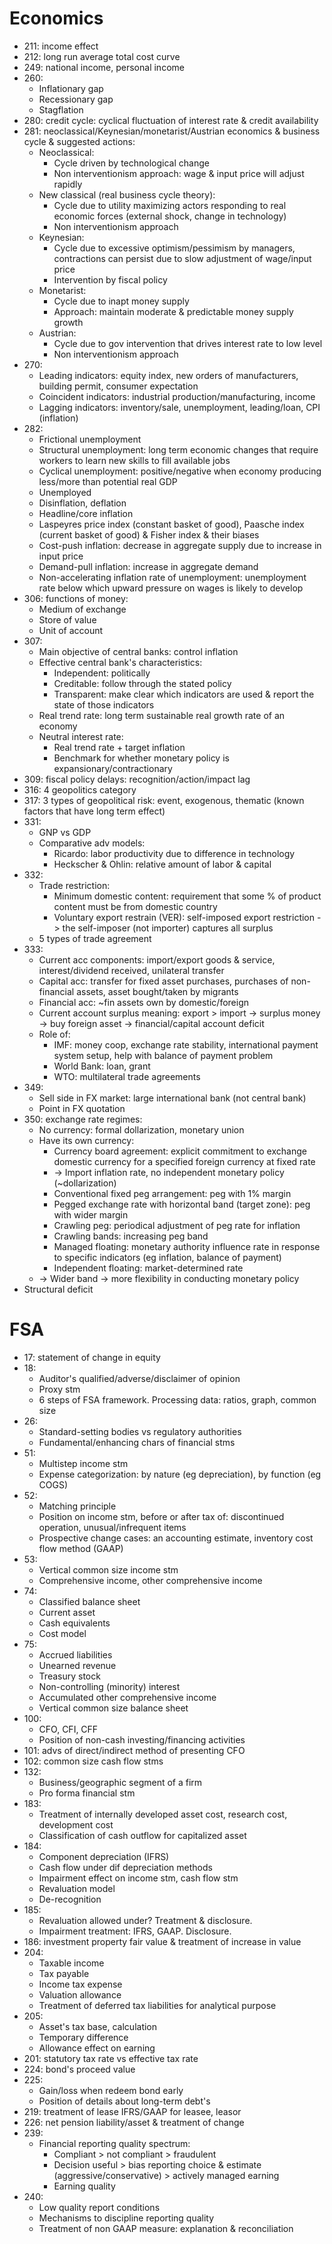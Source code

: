 # Economics
- 211: income effect
- 212: long run average total cost curve
- 249: national income, personal income
- 260:
  - Inflationary gap
  - Recessionary gap
  - Stagflation
- 280: credit cycle: cyclical fluctuation of interest rate & credit availability
- 281: neoclassical/Keynesian/monetarist/Austrian economics & business cycle & suggested actions:
  - Neoclassical:
    - Cycle driven by technological change
    - Non interventionism approach: wage & input price will adjust rapidly
  - New classical (real business cycle theory):
    - Cycle due to utility maximizing actors responding to real economic forces (external shock, change in technology)
    - Non interventionism approach
  - Keynesian: 
    - Cycle due to excessive optimism/pessimism by managers, contractions can persist due to slow adjustment of wage/input price
    - Intervention by fiscal policy
  - Monetarist:
    - Cycle due to inapt money supply
    - Approach: maintain moderate & predictable money supply growth
  - Austrian:
    - Cycle due to gov intervention that drives interest rate to low level
    - Non interventionism approach
- 270:
  - Leading indicators: equity index, new orders of manufacturers, building permit, consumer expectation
  - Coincident indicators: industrial production/manufacturing, income
  - Lagging indicators: inventory/sale, unemployment, leading/loan, CPI (inflation)
- 282:
  - Frictional unemployment
  - Structural unemployment: long term economic changes that require workers to learn new skills to fill available jobs
  - Cyclical unemployment: positive/negative when economy producing less/more than potential real GDP
  - Unemployed
  - Disinflation, deflation
  - Headline/core inflation
  - Laspeyres price index (constant basket of good), Paasche index (current basket of good) & Fisher index & their biases
  - Cost-push inflation: decrease in aggregate supply due to increase in input price
  - Demand-pull inflation: increase in aggregate demand
  - Non-accelerating inflation rate of unemployment: unemployment rate below which upward pressure on wages is likely to develop
- 306: functions of money:
  - Medium of exchange
  - Store of value
  - Unit of account
- 307:
  - Main objective of central banks: control inflation
  - Effective central bank's characteristics:
    - Independent: politically
    - Creditable: follow through the stated policy
    - Transparent: make clear which indicators are used & report the state of those indicators
  - Real trend rate: long term sustainable real growth rate of an economy
  - Neutral interest rate:
    - Real trend rate + target inflation
    - Benchmark for whether monetary policy is expansionary/contractionary
- 309: fiscal policy delays: recognition/action/impact lag
- 316: 4 geopolitics category
- 317: 3 types of geopolitical risk: event, exogenous, thematic (known factors that have long term effect)
- 331:
  - GNP vs GDP
  - Comparative adv models:
    - Ricardo: labor productivity due to difference in technology
    - Heckscher & Ohlin: relative amount of labor & capital
- 332:
  - Trade restriction:
    - Minimum domestic content: requirement that some % of product content must be from domestic country
    - Voluntary export restrain (VER): self-imposed export restriction -> the self-imposer (not importer) captures all surplus
  - 5 types of trade agreement
- 333:
  - Current acc components: import/export goods & service, interest/dividend received, unilateral transfer
  - Capital acc: transfer for fixed asset purchases, purchases of non-financial assets, asset bought/taken by migrants
  - Financial acc: ~fin assets own by domestic/foreign
  - Current account surplus meaning: export > import -> surplus money -> buy foreign asset -> financial/capital account deficit
  - Role of:
    - IMF: money coop, exchange rate stability, international payment system setup, help with balance of payment problem
    - World Bank: loan, grant
    - WTO: multilateral trade agreements
- 349:
  - Sell side in FX market: large international bank (not central bank)
  - Point in FX quotation
- 350: exchange rate regimes:
  - No currency: formal dollarization, monetary union
  - Have its own currency:
    - Currency board agreement: explicit commitment to exchange domestic currency for a specified foreign currency at fixed rate
    - -> Import inflation rate, no independent monetary policy (~dollarization)
    - Conventional fixed peg arrangement: peg with 1% margin
    - Pegged exchange rate with horizontal band (target zone): peg with wider margin
    - Crawling peg: periodical adjustment of peg rate for inflation
    - Crawling bands: increasing peg band
    - Managed floating: monetary authority influence rate in response to specific indicators (eg inflation, balance of payment)
    - Independent floating: market-determined rate
  - -> Wider band -> more flexibility in conducting monetary policy
- Structural deficit

# FSA
- 17: statement of change in equity
- 18:
  - Auditor's qualified/adverse/disclaimer of opinion
  - Proxy stm
  - 6 steps of FSA framework. Processing data: ratios, graph, common size
- 26:
  - Standard-setting bodies vs regulatory authorities
  - Fundamental/enhancing chars of financial stms
- 51:
  - Multistep income stm
  - Expense categorization: by nature (eg depreciation), by function (eg COGS)
- 52:
  - Matching principle
  - Position on income stm, before or after tax of: discontinued operation, unusual/infrequent items
  - Prospective change cases: an accounting estimate, inventory cost flow method (GAAP)
- 53:
  - Vertical common size income stm
  - Comprehensive income, other comprehensive income
- 74:
  - Classified balance sheet
  - Current asset
  - Cash equivalents
  - Cost model
- 75:
  - Accrued liabilities
  - Unearned revenue
  - Treasury stock
  - Non-controlling (minority) interest
  - Accumulated other comprehensive income
  - Vertical common size balance sheet
- 100:
  - CFO, CFI, CFF
  - Position of non-cash investing/financing activities
- 101: advs of direct/indirect method of presenting CFO
- 102: common size cash flow stms
- 132:
  - Business/geographic segment of a firm
  - Pro forma financial stm
- 183:
  - Treatment of internally developed asset cost, research cost, development cost
  - Classification of cash outflow for capitalized asset
- 184:
  - Component depreciation (IFRS)
  - Cash flow under dif depreciation methods
  - Impairment effect on income stm, cash flow stm
  - Revaluation model
  - De-recognition
- 185:
  - Revaluation allowed under? Treatment & disclosure.
  - Impairment treatment: IFRS, GAAP. Disclosure.
- 186: investment property fair value & treatment of increase in value
- 204:
  - Taxable income
  - Tax payable
  - Income tax expense
  - Valuation allowance
  - Treatment of deferred tax liabilities for analytical purpose
- 205:
  - Asset's tax base, calculation
  - Temporary difference
  - Allowance effect on earning
- 201: statutory tax rate vs effective tax rate
- 224: bond's proceed value
- 225:
  - Gain/loss when redeem bond early
  - Position of details about long-term debt's
- 219: treatment of lease IFRS/GAAP for leasee, leasor
- 226: net pension liability/asset & treatment of change
- 239:
  - Financial reporting quality spectrum:
    - Compliant > not compliant > fraudulent
    - Decision useful > bias reporting choice & estimate (aggressive/conservative) > actively managed earning
    - Earning quality
- 240:
  - Low quality report conditions
  - Mechanisms to discipline reporting quality
  - Treatment of non GAAP measure: explanation & reconciliation